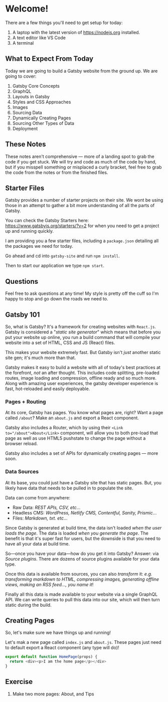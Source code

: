 # Welcome!

There are a few things you'll need to get setup for today:

1. A laptop with the latest version of <https://nodejs.org> installed.
1. A text editor like VS Code
1. A terminal


## What to Expect From Today

Today we are going to build a Gatsby website from the ground up. We are going to cover:

1. Gatsby Core Concepts
1. GraphQL
2. Layouts in Gatsby
3. Styles and CSS Approaches
4. Images
5. Sourcing Data
6. Dynamically Creating Pages
7. Sourcing Other Types of Data
8. Deployment


## These Notes

These notes aren't comprehensive &mdash; more of a landing spot to grab the code if you get stuck. We will try and code as much of the code by hand, but if you misspell something or misplaced a curly bracket, feel free to grab the code from the notes or from the finished files.

## Starter Files

Gatsby provides a number of starter projects on their site. We wont be using those in an attempt to gather a bit more understanding of all the parts of Gatsby.

You can check the Gatsby Starters here: <https://www.gatsbyjs.org/starters/?v=2> for when you need to get a project up and running quickly.

I am providing you a few starter files, including a `package.json` detailing all the packages we need for today.

Go ahead and cd into `gatsby-site` and run `npm install`.

Then to start our application we type `npm start`.

## Questions

Feel free to ask questions at any time! My style is pretty off the cuff so I'm happy to stop and go down the roads we need to.

## Gatsby 101

So, what is Gatsby? It's a framework for creating websites with `React.js`. Gatsby is considered a "_static site generator_" which means that before you put your website up online, you run a build command that will compile your website into a set of HTML, CSS and JS (React) files.

This makes your website extremely fast. But Gatsby isn't _just_ another static site gen; it's much more than that.

Gatsby makes it easy to build a website with all of today's best practices at the forefront, _not_ an after thought. This includes code splitting, pre-loaded routes, image loading and compression, offline ready and so much more. Along with amazing user experiences, the gatsby developer experience is fast, hot-reloaded and easily deployable.

### Pages + Routing

At its core, Gatsby has pages. You know what pages are, right? Want a page called `/about`? Make an `about.js` and export a React component.

Gatsby also includes a Router, which by using their `<Link to="/about">About</Link>` component, will allow you to both pre-load that page as well as use HTML5 pushstate to change the page without a browser reload.

Gatsby also includes a set of APIs for dynamically creating pages &mdash; more soon.

### Data Sources

At its base, you could just have a Gatsby site that has static pages. But, you likely have data that needs to be pulled in to populate the site.

Data can come from anywhere:

* Raw Data: _REST APIs, CSV, etc_...
* Headless CMS: _WordPress, Netlify CMS, Contentful, Sanity, Prismic_...
* Files: _Markdown, txt. etc_...

Since Gatsby is generated at build time, the data isn't loaded _when the user loads the page_. The data is loaded _when you generate the page_. The benefit is that it's super fast for users, but the downside is that you need to have all your data at build time.

So&mdash;once you have your data&mdash;how do you get it into Gatsby? Answer: via _Source plugins_. There are dozens of source plugins available for your data type.

Once this data is available from sources, you can also _transform_ it: _e.g. transforming markdown to HTML, compressing images, generating offline views, making an RSS feed..., you name it_!

Finally all this data is made available to your website via a single GraphQL API. We can write queries to pull this data into our site, which will then turn static during the build.

## Creating Pages

So, let's make sure we have things up and running!

Let's mak a new page called `index.js` and `about.js`. These pages just need to default export a React component (any type will do)!


```js
export default function HomePage(props) {
  return <div><p>I am the home page</p></div>
}
```

## Exercise

1. Make two more pages: About, and Tips
